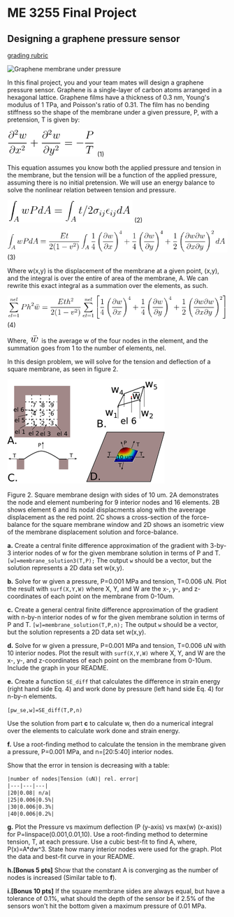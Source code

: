 # ME 3255 Final Project
## Designing a graphene pressure sensor

[grading rubric](./rubric.md)

![Graphene membrane under
pressure](http://appliedmechanics.asmedigitalcollection.asme.org/data/journals/jamcav/926983/jam_80_4_040905_f001.png)

In this final project, you and your team mates will design a graphene pressure sensor.
Graphene is a single-layer of carbon atoms arranged in a hexagonal lattice. Graphene films
have a thickness of 0.3 nm, Young's modulus of 1 TPa, and Poisson's ratio of 0.31. The
film has no bending stiffness so the shape of the membrane under a given pressure, P, with
a pretension, T is given by:

![eq1](./equations/eq1.png) (1)

This equation assumes you know both the applied pressure and tension in the membrane, but
the tension will be a function of the applied pressure, assuming there is no initial
pretension. We will use an energy balance to solve the nonlinear relation between tension
and pressure. 

![eq2](./equations/eq2.png) (2)

![eq3](./equations/eq3.png) (3)

Where w(x,y) is the displacement of the membrane at a given point, (x,y), and the integral
is over the entire of area of the membrane, A. We can rewrite this exact integral as a
summation over the elements, as such.

![eq4](./equations/eq4.png) (4)

Where, ![eq5](./equations/eq5.png) is the average w of the four nodes in the element, and
the summation goes from 1 to the number of elements, nel. 

In this design problem, we will solve for
the tension and deflection of a square membrane, as seen in figure 2. 

![Figure 2. Square membrane design with sides of 10 um.](./figures/membrane.png)

Figure 2. Square membrane design with sides of 10 um. 2A demonstrates the node and element
numbering for 9 interior nodes and 16 elements. 2B shows element 6 and its nodal
displacments along with the aveerage displacement as the red point. 2C shows a
cross-section of the force-balance for the square membrane window and 2D shows an
isometric view of the membrane displacement solution and force-balance. 

**a\.** Create a central finite difference approximation of the gradient with 3-by-3 interior nodes of w
for the given membrane solution in terms of P and T. `[w]=membrane_solution3(T,P);` The
output `w` should be a vector, but the solution represents a 2D data set w(x,y). 

**b\.** Solve for w given a pressure, P=0.001 MPa and tension, T=0.006 uN. Plot the result with
`surf(X,Y,W)` where X, Y, and W are the x-, y-, and z-coordinates of each point on the
membrane from 0-10um. 

**c\.** Create a general central finite difference approximation of the gradient with
n-by-n interior nodes of w
for the given membrane solution in terms of P and T. `[w]=membrane_solution(T,P,n);` The
output `w` should be a vector, but the solution represents a 2D data set w(x,y). 

**d\.** Solve for w given a pressure, P=0.001 MPa and tension, T=0.006 uN with 10 interior
nodes. Plot the result with `surf(X,Y,W)` where X, Y, and W are the x-, y-, and
z-coordinates of each point on the membrane from 0-10um. Include the graph in your README.

**e\.** Create a function `SE_diff` that calculates the difference in strain energy (right hand side Eq.
4) and work done by pressure (left hand side Eq. 4) for n-by-n elements. 

`[pw_se,w]=SE_diff(T,P,n)`

Use the solution from part **c** to calculate w, then do a numerical integral over the
elements to calculate work done and strain energy.

**f\.** Use a root-finding method to calculate the tension in the membrane given a
pressure, P=0.001 MPa, and n=[20:5:40] interior nodes. 

Show that the error in tension is decreasing with a table:

```
|number of nodes|Tension (uN)| rel. error|
|---|---|---|
|20|0.08| n/a|
|25|0.006|0.5%|
|30|0.006|0.3%|
|40|0.006|0.2%|
```


**g\.** Plot the Pressure vs maximum deflection (P (y-axis) vs max(w) (x-axis)) for
P=linspace(0.001,0.01,10). Use a root-finding method to determine tension, T, at each
pressure. Use a cubic best-fit to find A, where, P(x)=A*dw^3. State how
many interior nodes were used for the graph. Plot the data and best-fit curve in your
README.

**h\.[Bonus 5 pts]** Show that the constant A is converging as the number of nodes is
increased (Similar table to **f**). 

**i\.[Bonus 10 pts]** If the square membrane sides are always equal, but have a tolerance of 0.1\%, what
should the depth of the sensor be if 2.5% of the sensors won't hit the bottom given a
maximum pressure of 0.01 MPa. 
